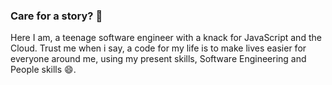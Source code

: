 ### Care for a story?  👋

Here I am, a teenage software engineer with a knack for JavaScript and the Cloud. Trust me when i say, a code for my life is to make lives easier for everyone around me, using my present skills, Software Engineering and People skills 😄. 




<!--
**iamfortune/iamfortune** is a ✨ _special_ ✨ repository because its `README.md` (this file) appears on your GitHub profile.

Here are some ideas to get you started:

- 🔭 I’m currently working on ...
- 🌱 I’m currently learning ...
- 👯 I’m looking to collaborate on ...
- 🤔 I’m looking for help with ...
- 💬 Ask me about ...
- 📫 How to reach me: ...
- 😄 Pronouns: ...
- ⚡ Fun fact: ...
-->
